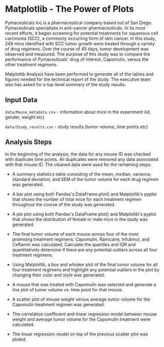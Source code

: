 # **Matplotlib - The Power of Plots**

Pymaceuticals Inc.is a pharmaceutical company based out of San Diego. Pymaceuticals specializes in anti-cancer pharmaceuticals. In its most recent efforts, it began screening for potential treatments for squamous cell carcinoma (SCC), a commonly occurring form of skin cancer. In this study, 249 mice identified with SCC tumor growth were treated through a variety of drug regimens. Over the course of 45 days, tumor development was observed and measured. The purpose of this study was to compare the performance of Pymaceuticals' drug of interest, Capomulin, versus the other treatment regimens. 

Matplotlib Analysis have been performed to generate all of the tables and figures needed for the technical report of the study. 
The executive team also has asked for a top-level summary of the study results.

## **Input Data**
`data/Mouse_metadata.csv` - information about mice in the experiment (id, gender, weight etc)

`data/Study_results.csv` - study results (tumor volume, time points etc)

## **Analysis Steps**

In the beginning of the analysis, the data for any mouse ID was checked with duplicate time points. All duplicates were removed any data associated with that mouse ID.
The cleaned data were used for the remaining steps.

* A summary statistics table consisting of the mean, median, variance, standard deviation, and SEM of the tumor volume for each drug regimen was generated.


* A bar plot using both Pandas's DataFrame.plot() and Matplotlib's pyplot that shows  the number of total mice for each treatment regimen throughout the course of the study was generated.


* A pie plot using both Pandas's DataFrame.plot() and Matplotlib's pyplot that shows the distribution of female or male mice in the study was generated.

* The final tumor volume of each mouse across four of the most promising treatment regimens: Capomulin, Ramicane, Infubinol, and Ceftamin was calculated. 
  Calculate the quartiles and IQR and quantitatively determine if there are any potential outliers across all four treatment regimens.

* Using Matplotlib, a box and whisker plot of the final tumor volume for all four treatment regimens and highlight any potential outliers in the plot by changing their color and style was generated.

* A mouse that was treated with Capomulin was selected and generate a line plot of tumor volume vs. time point for that mouse.

* A scatter plot of mouse weight versus average tumor volume for the Capomulin treatment regimen was generated.

* The correlation coefficient and linear regression model between mouse weight and average tumor volume for the Capomulin treatment were calculated. 

* The linear regression model on top of the previous scatter plot was ploted.

